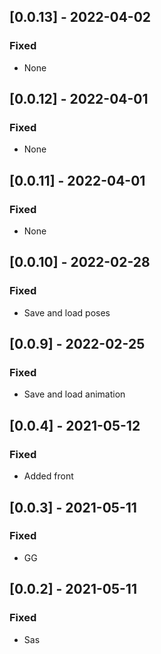 ## [0.0.13] - 2022-04-02

### Fixed
-    None

## [0.0.12] - 2022-04-01

### Fixed
-    None

## [0.0.11] - 2022-04-01

### Fixed
-    None

## [0.0.10] - 2022-02-28

### Fixed
-    Save and load poses

## [0.0.9] - 2022-02-25

### Fixed
-    Save and load animation

## [0.0.4] - 2021-05-12

### Fixed
-    Added front

## [0.0.3] - 2021-05-11

### Fixed
-    GG

## [0.0.2] - 2021-05-11

### Fixed
-    Sas

